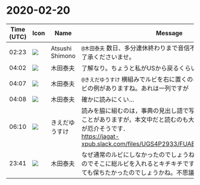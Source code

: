 # 2020-02-20

|Time (UTC)|Icon|Name|Message|
|---|---|---|---|
|02:23|![](https://secure.gravatar.com/avatar/3f82b853a23d9a6d1ce612d83f3a3a54.jpg?s=72&d=https%3A%2F%2Fa.slack-edge.com%2Fdf10d%2Fimg%2Favatars%2Fava_0008-72.png)|Atsushi Shimono|`@木田泰夫` 数日、多分連休終わりまで音信不通になります。のでご了承くださいませ。|
|04:02|![](https://avatars.slack-edge.com/2020-02-05/937202829237_c9f8fb5bef5877305d00_72.jpg)|木田泰夫|了解なり。ちょうと私がUSから戻るくらいですね|
|04:07|![](https://avatars.slack-edge.com/2020-02-05/937202829237_c9f8fb5bef5877305d00_72.jpg)|木田泰夫|`@きえだゆうすけ` 横組みでルビを右に置くのは台湾のボポモフォルビの例がありますね。あれは一列ですが|
|04:08|![](https://avatars.slack-edge.com/2020-02-05/937202829237_c9f8fb5bef5877305d00_72.jpg)|木田泰夫|確かに読みにくい…|
|06:10|![](https://avatars.slack-edge.com/2019-03-11/571585797168_09840ca518e784c46d3a_72.png)|きえだゆうすけ|読みを脇に組むのは，事典の見出し語で写真のような組み方したことがありますが，本文中だと読むのも大変そうですが行末処理が厄介そうです．<br>https://jagat-xpub.slack.com/files/UGS4P2933/FUAEVMBTR/kimg1606.jpg|
|23:41|![](https://avatars.slack-edge.com/2020-02-05/937202829237_c9f8fb5bef5877305d00_72.jpg)|木田泰夫|なぜ通常のルビにしなかったのでしょうね。見ると行間が狭めなのでそこに総ルビを入れるとキチキチですね。その行間をどうしても保ちたかったのでしょうかね。不思議|
